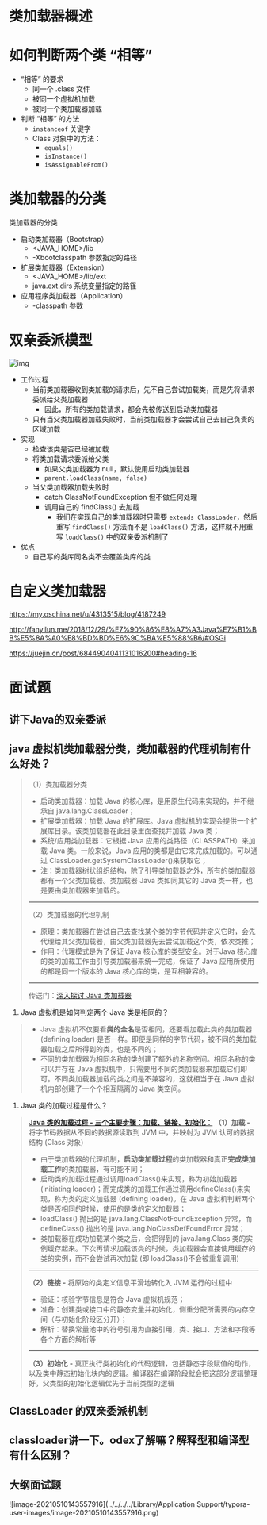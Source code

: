 # 类加载器概述

# 如何判断两个类 “相等”

 

- “相等” 的要求
  - 同一个 .class 文件
  - 被同一个虚拟机加载
  - 被同一个类加载器加载
- 判断 “相等” 的方法
  - `instanceof` 关键字
  - Class 对象中的方法：
    - `equals()`
    - `isInstance()`
    - `isAssignableFrom()`



# 类加载器的分类

 类加载器的分类

- 启动类加载器（Bootstrap）
  - <JAVA_HOME>/lib
  - -Xbootclasspath 参数指定的路径
- 扩展类加载器（Extension）
  - <JAVA_HOME>/lib/ext
  - java.ext.dirs 系统变量指定的路径
- 应用程序类加载器（Application）
  - -classpath 参数



# 双亲委派模型

![img](http://wupan.dns.army:5000/wupan/Typora-Picgo-Gitee/raw/branch/master/img/20210323143044.png)

- 工作过程
  - 当前类加载器收到类加载的请求后，先不自己尝试加载类，而是先将请求委派给父类加载器
    - 因此，所有的类加载请求，都会先被传送到启动类加载器
  - 只有当父类加载器加载失败时，当前类加载器才会尝试自己去自己负责的区域加载
- 实现
  - 检查该类是否已经被加载
  - 将类加载请求委派给父类
    - 如果父类加载器为 null，默认使用启动类加载器
    - `parent.loadClass(name, false)`
  - 当父类加载器加载失败时
    - catch ClassNotFoundException 但不做任何处理
    - 调用自己的 findClass() 去加载
      - 我们在实现自己的类加载器时只需要 `extends ClassLoader`，然后重写 `findClass()` 方法而不是 `loadClass()` 方法，这样就不用重写 `loadClass()` 中的双亲委派机制了
- 优点
  - 自己写的类库同名类不会覆盖类库的类



# 自定义类加载器

https://my.oschina.net/u/4313515/blog/4187249

http://fanyilun.me/2018/12/29/%E7%90%86%E8%A7%A3Java%E7%B1%BB%E5%8A%A0%E8%BD%BD%E6%9C%BA%E5%88%B6/#OSGi

https://juejin.cn/post/6844904041131016200#heading-16





# 面试题

## 讲下Java的双亲委派



## java 虚拟机类加载器分类，类加载器的代理机制有什么好处？



> （1）类加载器分类
>
> - 启动类加载器：加载 Java 的核心库，是用原生代码来实现的，并不继承自 java.lang.ClassLoader；
> - 扩展类加载器：加载 Java 的扩展库。Java 虚拟机的实现会提供一个扩展库目录。该类加载器在此目录里面查找并加载 Java 类；
> - 系统/应用类加载器：它根据 Java 应用的类路径（CLASSPATH）来加载 Java 类。一般来说，Java 应用的类都是由它来完成加载的。可以通过 ClassLoader.getSystemClassLoader()来获取它；
> - 注：类加载器树状组织结构，除了引导类加载器之外，所有的类加载器都有一个父类加载器。类加载器 Java 类如同其它的 Java 类一样，也是要由类加载器来加载的。
>
> ------
>
> （2）类加载器的代理机制
>
> - 原理：类加载器在尝试自己去查找某个类的字节代码并定义它时，会先代理给其父类加载器，由父类加载器先去尝试加载这个类，依次类推；
> - 作用：代理模式是为了保证 Java 核心库的类型安全。对于Java 核心库的类的加载工作由引导类加载器来统一完成，保证了 Java 应用所使用的都是同一个版本的 Java 核心库的类，是互相兼容的。
>
> ------
>
> 传送门：[深入探讨 Java 类加载器](https://links.jianshu.com/go?to=https%3A%2F%2Fwww.ibm.com%2Fdeveloperworks%2Fcn%2Fjava%2Fj-lo-classloader%2F)

1. Java 虚拟机是如何判定两个 Java 类是相同的？

> - Java 虚拟机不仅要看**类的全名**是否相同，还要看加载此类的类加载器 (defining loader) 是否一样。即便是同样的字节代码，被不同的类加载器加载之后所得到的类，也是不同的；
> - 不同的类加载器为相同名称的类创建了额外的名称空间。相同名称的类可以并存在 Java 虚拟机中，只需要用不同的类加载器来加载它们即可。不同类加载器加载的类之间是不兼容的，这就相当于在 Java 虚拟机内部创建了一个个相互隔离的 Java 类空间。

1. Java 类的加载过程是什么？

> [**Java 类的加载过程 - 三个主要步骤：加载、链接、初始化：**](https://links.jianshu.com/go?to=https%3A%2F%2Fapp.yinxiang.com%2FHome.action%23n%3D1f028e40-c11f-4f3f-ac22-bdebe8c71011%26s%3Ds38%26b%3Ded4692de-7e6e-4e29-ae3a-d4d01138be52%26ses%3D4%26sh%3D1%26sds%3D5%26)
> **（1）加载 -** 将字节码数据从不同的数据源读取到 JVM 中，并映射为 JVM 认可的数据结构 (Class 对象)
>
> - 由于类加载器的代理机制，**启动类加载过程**的类加载器和真正**完成类加载工作**的类加载器，有可能不同；
> - 启动类的加载过程通过调用loadClass()来实现，称为初始加载器 (initiating loader)；而完成类的加载工作通过调用defineClass()来实现，称为类的定义加载器 (defining loader)。在 Java 虚拟机判断两个类是否相同的时候，使用的是类的定义加载器；
> - loadClass() 抛出的是  java.lang.ClassNotFoundException 异常，而 defineClass() 抛出的是 java.lang.NoClassDefFoundError 异常；
> - 类加载器在成功加载某个类之后，会把得到的 java.lang.Class 类的实例缓存起来。下次再请求加载该类的时候，类加载器会直接使用缓存的类的实例，而不会尝试再次加载 (即 loadClass()不会被重复调用)
>
> ------
>
> **（2）链接 -** 将原始的类定义信息平滑地转化入 JVM 运行的过程中
>
> - 验证：核验字节信息是符合 Java 虚拟机规范；
> - 准备：创建类或接口中的静态变量并初始化，侧重分配所需要的内存空间（与初始化阶段区分开）；
> - 解析：替换常量池中的符号引用为直接引用，类、接口、方法和字段等各个方面的解析等
>
> ------
>
> **（3）初始化 -** 真正执行类初始化的代码逻辑，包括静态字段赋值的动作，以及类中静态初始化块内的逻辑。编译器在编译阶段就会把这部分逻辑整理好，父类型的初始化逻辑优先于当前类型的逻辑





## ClassLoader 的双亲委派机制





## classloader讲一下。odex了解嘛？解释型和编译型有什么区别？





## 大纲面试题

![image-20210510143557916](../../../../Library/Application Support/typora-user-images/image-20210510143557916.png)